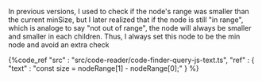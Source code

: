 In previous versions, I used to check if the node's range was smaller than the current minSize,
but I later realized that if the node is still "in range", which is analoge to say "not out of range",
the node will always be smaller and smaller in each children.
Thus, I always set this node to be the min node and avoid an extra check

{%code_ref
    "src" : "src/code-reader/code-finder-query-js-text.ts",
    "ref" : {
        "text" : "const size = nodeRange[1] - nodeRange[0];"
    }
%}

